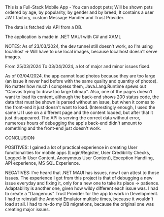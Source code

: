 This is a Full-Stack Mobile App - You can adopt pets; Will be shown pets ordered by age, by popularity, by gender and by breed; It contains a user JWT factory, custom Message Handler and Trust Provider. 

The data is fetched via API from a DB.

The application is made in .NET MAUI with C# and XAML



NOTES:
As of 23/03/2024, the dev tunnel still doesn't work, so I'm using localhost => Will have to use local images, because localhost doesn't serve images.

From 25/03/2024 To 03/04/2024, a lot of major and minor issues fixed.

As of 03/04/2024, the app cannot load photos because they are too large (an issue it never had before with the same quality and quantity of photos). No matter how much I compress them, Java.Lang.Runtime spews out "Canvas trying to draw too large bitmap".
Also, one of the pages doesn't want to load its content, although the back-end shows 200 status code, the data that must be shown is parsed without an issue, but when it comes to the front-end it just doesn't want to load. (Interestingly enough, I used the same UI I use on a different page and the content loaded, but after that it just disappeared. The API is serving the correct data without error, numerous hours of debugging the app's back-end didn't amount to something and the front-end just doesn't work. 

CONCLUSION:

POSITIVES:
I gained a lot of practical experience in creating User functionalities for mobile apps (Login/Register, User Credibility Checks, Logged-In User Content, Anonymous User Content), Exception Handling, API experience, MS SQL Experience. 

NEGATIVES:
I've heard that .NET MAUI has issues, now I can attest to those issues. The experience I got from this project is that of debugging a new issue everyday and fixing it, only for a new one to take its place -> patience. Adaptability is another one, given how wildy different each issue was. I had to create a "Dangerous" Trust Provider for the app to work in Development. I had to reinstall the Android Emulator multiple times, because it wouldn't load at all. I had to re-do my DB migrations, because the original one was creating major issues. 
